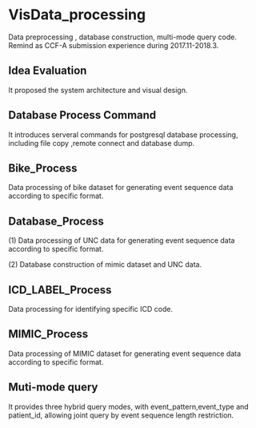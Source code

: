 # VisData_processing
Data preprocessing , database construction,  multi-mode query code. Remind as CCF-A submission experience during 2017.11-2018.3.

## Idea Evaluation

It proposed the system architecture and visual design. 
 

## Database Process Command

It introduces serveral commands for postgresql database processing, including file copy ,remote connect and database dump.

## Bike_Process

Data processing of bike dataset for generating event sequence data according to specific format.
	
## Database_Process
(1) Data processing of UNC data for generating event sequence data according to specific format.

(2) Database construction of mimic dataset and UNC data.
## ICD\_LABEL_Process

Data processing for identifying specific ICD code.
## MIMIC_Process
Data processing of MIMIC dataset for generating event sequence data according to specific format.
## Muti-mode query

It provides three hybrid query modes, with event_pattern,event_type and patient_id, allowing joint query by event sequence length restriction.